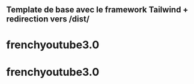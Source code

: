 
## Template de base avec le framework Tailwind + redirection vers /dist/
# frenchyoutube3.0
# frenchyoutube3.0
